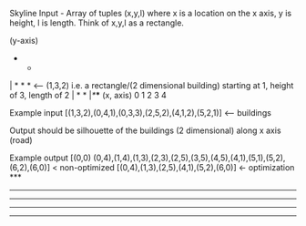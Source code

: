 
Skyline
Input - Array of tuples (x,y,l) where x is a location on the x axis, y is height, l is length. Think of x,y,l as a rectangle.

(y-axis)


* * 
| * * *       <-- (1,3,2) i.e. a rectangle/(2 dimensional building) starting at 1, height of 3, length of 2
| *   *
|_*___*__ (x, axis)
0 1 2 3 4

Example input [(1,3,2),(0,4,1),(0,3,3),(2,5,2),(4,1,2),(5,2,1)] <-- buildings

Output should be silhouette of the buildings (2 dimensional) along x axis (road)

Example output [(0,0) (0,4),(1,4),(1,3),(2,3),(2,5),(3,5),(4,5),(4,1),(5,1),(5,2),(6,2),(6,0)] < non-optimized
               [(0,4),(1,3),(2,5),(4,1),(5,2),(6,0)] <- optimization
    ***          
*** * *
* *** * ***
*     *** *  ***
****************
